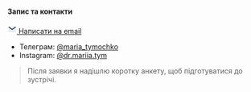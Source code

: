 #### Запис та контакти

<a class="button primary cta" href="mailto:mariatymochko951@gmail.com?subject=%D0%97%D0%B0%D0%BF%D0%B8%D1%82%20%D0%BD%D0%B0%20%D0%BA%D0%BE%D0%BD%D1%81%D1%83%D0%BB%D1%8C%D1%82%D0%B0%D1%86%D1%96%D1%8E&body=%D0%9F%D1%80%D0%B8%D0%B2%D1%96%D1%82%2C%20%D0%A1%D1%85%D0%BE%D1%82%D1%96%D0%B2%20%D0%B7%D0%B0%D0%BF%D0%B8%D1%81%D0%B0%D1%82%D0%B8%D1%81%D1%8F%20%D0%BD%D0%B0%20%D0%BA%D0%BE%D0%BD%D1%81%D1%83%D0%BB%D1%8C%D1%82%D0%B0%D1%86%D1%96%D1%8E" target="_blank" rel="noopener">
  <img src="/images/mail.svg" alt="" style="width:18px;height:18px">&nbsp;Написати на email
</a>

- Телеграм: [@maria_tymochko](https://t.me/maria_tymochko)
- Instagram: [@dr.mariia.tym](https://www.instagram.com/dr.mariia.tym)

> Після заявки я надішлю коротку анкету, щоб підготуватися до зустрічі.

